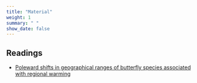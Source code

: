 ```yaml
---
title: "Material"
weight: 1
summary: " "
show_date: false
---
```


## Readings

* [Poleward shifts in geographical ranges of butterfly species associated with regional warming](https://doi.org/10.1038/21181)

